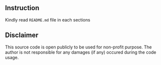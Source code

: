 ## Instruction
Kindly read ```README.md``` file in each sections

## Disclaimer
This source code is open publicly to be used for non-profit purpose. The author is not responsible for any damages (if any) occured during the code usage.
